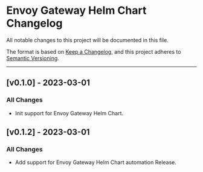 # Envoy Gateway Helm Chart Changelog

All notable changes to this project will be documented in this file.

The format is based on [Keep a Changelog](https://keepachangelog.com/en/1.0.0/),
and this project adheres to [Semantic Versioning](https://semver.org/spec/v2.0.0.html).

---

<!-- ## [vX.Y.Z] - UNRELEASED
### Highlights
### All Changes
- Added
- Updated
- Changed
- Fixed
- Deprecated
- Removed -->

## [v0.1.0] - 2023-03-01

### All Changes

- Init support for Envoy Gateway Helm Chart.

## [v0.1.2] - 2023-03-01

### All Changes

- Add support for Envoy Gateway Helm Chart automation Release.
